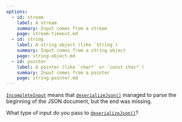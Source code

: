 ```yaml
---
options:
  - id: stream
    label: A stream
    summary: Input comes from a stream
    page: stream-timeout.md
  - id: string
    label: A string object (like `String`)
    summary: Input comes from a string object
    page: string-object.md
  - id: pointer
    label: A pointer (like `char*` or `const char*`)
    summary: Input comes from a pointer
    page: string-pointer.md
---
```


[`IncompleteInput`](/v6/api/misc/deserializationerror/#incompleteinput) means that [`deserializeJson()`](/v6/api/json/deserializejson/) managed to parse the beginning of the JSON document, but the end was missing.

What type of input do you pass to [`deserializeJson()`](/v6/api/json/deserializejson/)?